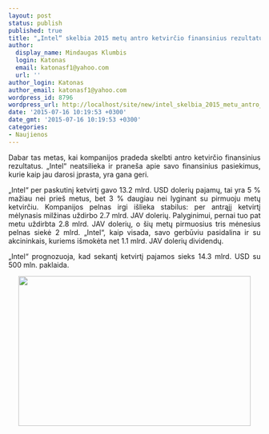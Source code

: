 ```yaml
---
layout: post
status: publish
published: true
title: "„Intel“ skelbia 2015 metų antro ketvirčio finansinius rezultatus"
author:
  display_name: Mindaugas Klumbis
  login: Katonas
  email: katonasf1@yahoo.com
  url: ''
author_login: Katonas
author_email: katonasf1@yahoo.com
wordpress_id: 8796
wordpress_url: http://localhost/site/new/intel_skelbia_2015_metu_antro_ketvircio_finansinius_rezultatus/
date: '2015-07-16 10:19:53 +0300'
date_gmt: '2015-07-16 10:19:53 +0300'
categories:
- Naujienos
---
```

<p style="text-align: justify;">
	Dabar tas metas, kai kompanijos pradeda skelbti antro ketvirčio finansinius rezultatus. &bdquo;Intel&ldquo; neatsilieka ir prane&scaron;a apie savo finansinius pasiekimus, kurie kaip jau darosi įprasta, yra gana geri.</p>
<p style="text-align: justify;">
	&bdquo;Intel&ldquo; per paskutinį ketvirtį gavo 13.2 mlrd. USD dolerių pajamų, tai yra 5 % mažiau nei prie&scaron; metus, bet 3 % daugiau nei lyginant su pirmuoju metų ketvirčiu. Kompanijos pelnas irgi i&scaron;lieka stabilus: per antrąjį ketvirtį mėlynasis milžinas uždirbo 2.7 mlrd. JAV dolerių. Palyginimui, pernai tuo pat metu uždirbta 2.8 mlrd. JAV dolerių, o &scaron;ių metų pirmuosius tris mėnesius pelnas siekė 2 mlrd. &bdquo;Intel&ldquo;, kaip visada, savo gerbūviu pasidalina ir su akcininkais, kuriems i&scaron;mokėta net 1.1 mlrd. JAV dolerių dividendų.</p>
<p style="text-align: justify;">
	&bdquo;Intel&ldquo; prognozuoja, kad sekantį ketvirtį pajamos sieks 14.3 mlrd. USD su 500 mln. paklaida.&nbsp;</p>
<p style="text-align: center;">
	<a href="http://technews.lt/userfiles/IntelQ22015results.jpg"><img alt="" src="http://technews.lt/userfiles/IntelQ22015results.jpg" style="width: 464px; height: 300px;" /></a></p>
